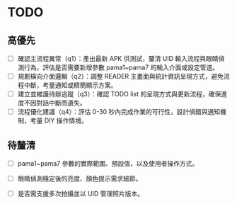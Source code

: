 ﻿# TODO

## 高優先
- [ ] 確認主流程異常（q1）：產出最新 APK 供測試，釐清 UID 輸入流程與眼睛偵測行為，評估是否需要新增參數 pama1~pama7 的輸入介面或設定管道。
- [ ] 規劃橫向介面邏輯（q2）：調整 READER 主畫面與統計資訊呈現方式，避免流程中斷，考量通知或精簡顯示方案。
- [ ] 建立並維護待辦追蹤（q3）：確認 TODO list 的呈現方式與更新流程，確保進度不因對話中斷而遺失。
- [ ] 流程優化建議（q4）：評估 0-30 秒內完成作業的可行性，設計偵錯與通知機制，考量 DIY 操作情境。

## 待釐清
- [ ] pama1~pama7 參數的實際範圍、預設值，以及使用者操作方式。
- [ ] 眼睛偵測穩定後的亮度、顏色提示需求細節。
- [ ] 是否需支援多次拍攝並以 UID 管理照片版本。

